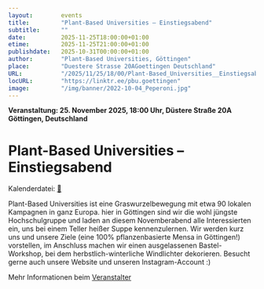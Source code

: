 ```yaml
---
layout:        events
title:         "Plant-Based Universities – Einstiegsabend"
subtitle:      ""
date:          2025-11-25T18:00:00+01:00
etime:         2025-11-25T21:00:00+01:00
publishdate:   2025-10-31T00:00:00+01:00
author:        "Plant-Based Universities, Göttingen"
place:         "Duestere Strasse 20AGoettingen Deutschland"
URL:           "/2025/11/25/18/00/Plant-Based_Universities__Einstiegsabend"
locURL:        "https://linktr.ee/pbu.goettingen"
image:         "/img/banner/2022-10-04_Peperoni.jpg"
---
```


**Veranstaltung: 25. November 2025, 18:00 Uhr, Düstere Straße 20A
Göttingen, Deutschland**

Plant-Based Universities – Einstiegsabend
===========


Kalenderdatei: [📆](/ics/2025-11-25_18-00_plant-based_universities__einstiegsabend.ics)

Plant-Based Universities ist eine Graswurzelbewegung mit etwa 90 lokalen Kampagnen in ganz Europa. hier in Göttingen sind wir die wohl jüngste Hochschulgruppe und laden an diesem Novemberabend alle Interessierten ein, uns bei einem Teller heißer Suppe kennenzulernen. Wir werden kurz uns und unsere Ziele (eine 100% pflanzenbasierte Mensa in Göttingen!) vorstellen, im Anschluss machen wir einen ausgelassenen Bastel-Workshop, bei dem herbstlich-winterliche Windlichter dekorieren.
Besucht gerne auch unsere Website und unseren Instagram-Account :)


Mehr Informationen beim [Veranstalter](https://linktr.ee/pbu.goettingen)
